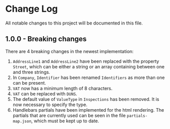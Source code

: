 # Change Log

All notable changes to this project will be documented in this file.

## 1.0.0 - Breaking changes

There are 4 breaking changes in the newest implementation:

1. `AddressLine1` and `AddressLine2` have been replaced with the property `Street`, which can be either a string or an array containing between one and three strings.
2. In `Company`, `Identifier` has been renamed `Identifiers` as more than one can be present.
3. `VAT` now has a minimum length of 8 characters.
4. `VAT` can be replaced with `DUNS`.
5. The default value of `ValueType` in `Inspections` has been removed. It is now necessary to specify the type.
6. Handlebars partials have been implemented for the html rendering. The partials that are currently used can be seen in the file `partials-map.json`, which must be kept up to date.
